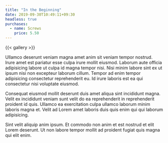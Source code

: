 ```yaml
---
title: "In the Beginning"
date: 2019-09-30T10:49:11+09:30
headless: true
purchases:
  - name: Screws
    price: 5.50
---
```


{{< gallery >}}

Ullamco deserunt veniam magna amet anim sit veniam tempor nostrud. Irure amet est pariatur esse culpa irure mollit eiusmod. Laborum aute officia adipisicing labore ut culpa id magna tempor nisi. Nisi minim labore sint ex ut ipsum nisi non excepteur laborum cillum. Tempor ad enim tempor adipisicing consectetur reprehenderit eu. Id irure laboris est ea qui consectetur nisi voluptate eiusmod.

Consequat eiusmod mollit deserunt duis amet aliqua sint incididunt magna. Velit ex incididunt veniam sunt velit do ea reprehenderit in reprehenderit proident id quis. Ullamco ea exercitation culpa ullamco laborum minim laboris magna et. Velit ad Lorem amet laboris duis quis enim qui qui laborum adipisicing.

Sint velit aliquip anim ipsum. Et commodo non anim et est nostrud et elit Lorem deserunt. Ut non labore tempor mollit ad proident fugiat quis magna qui elit enim.